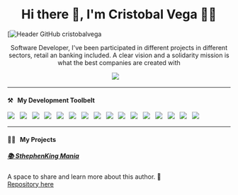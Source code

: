 <h1 align='center'>Hi there  👋, I'm Cristobal Vega 🧑‍💻</h1>

[![Header GitHub cristobalvega](https://cristobalvega.me/images/platzi-conf-2019.jpg)


<p align='center'>
   Software Developer, I've been participated in different projects in
different sectors, retail an banking included. A clear vision and a solidarity mission is
what the best companies are created with
</p>

<p align='center'>
  <a href="https://twitter.com/uncristobalito"><img src="https://img.shields.io/badge/twitter-%231DA1F2.svg?&style=for-the-badge&logo=twitter&logoColor=white" /></a>&nbsp;&nbsp;&nbsp;&nbsp;
</p>

<hr>

<h4>⚒&nbsp;&nbsp;&nbsp;My Development Toolbelt</h4>
<p >
  <img src="https://img.shields.io/badge/html5%20-%23e34f26.svg?&style=for-the-badge&logo=html5&logoColor=white" />&nbsp;&nbsp;
  <img src="https://img.shields.io/badge/css3%20-%231572B6.svg?&style=for-the-badge&logo=css3&logoColor=white" />&nbsp;&nbsp;
  <img src="https://img.shields.io/badge/javascript%20-%23F7DF1E.svg?&style=for-the-badge&logo=javascript&logoColor=white" />&nbsp;&nbsp;
  <img src="https://img.shields.io/badge/react%20-%2361DAFB.svg?&style=for-the-badge&logo=react&logoColor=white" />&nbsp;&nbsp;
  <img src="https://img.shields.io/badge/redux%20-%23764ABC.svg?&style=for-the-badge&logo=redux&logoColor=white" />&nbsp;&nbsp;
  <img src="https://img.shields.io/badge/sass%20-%23cc6699.svg?&style=for-the-badge&logo=sass&logoColor=white" />&nbsp;&nbsp;
  <img src="https://img.shields.io/badge/jest%20-%2399425B.svg?&style=for-the-badge&logo=jest&logoColor=white" />&nbsp;&nbsp;
  <img src="https://img.shields.io/badge/node.js%20-%23339933.svg?&style=for-the-badge&logo=node.js&logoColor=white" />&nbsp;&nbsp;
  <img src="https://img.shields.io/badge/express%20-%23339933.svg?&style=for-the-badge&logo=express&logoColor=white" />&nbsp;&nbsp;
  <img src="https://img.shields.io/badge/git%20-%23F05133.svg?&style=for-the-badge&logo=git&logoColor=white" />&nbsp;&nbsp;
  <img src="https://img.shields.io/badge/mysql%20-%23016B93.svg?&style=for-the-badge&logo=mysql&logoColor=white" />&nbsp;&nbsp;
  <img src="https://img.shields.io/badge/linux%20-%23000.svg?&style=for-the-badge&logo=linux&logoColor=white" />&nbsp;&nbsp;
  <img src="https://img.shields.io/badge/github%20-%23000.svg?&style=for-the-badge&logo=github&logoColor=white" />&nbsp;&nbsp;
  <img src="https://img.shields.io/badge/mongodb%20-%2358aa50.svg?&style=for-the-badge&logo=mongodb&logoColor=white" />&nbsp;&nbsp;
  <img src="https://img.shields.io/badge/docker%20-%232496ED.svg?&style=for-the-badge&logo=docker&logoColor=white" />&nbsp;&nbsp;
  <img src="https://img.shields.io/badge/swagger%20-%236D9A00.svg?&style=for-the-badge&logo=swagger&logoColor=white" />&nbsp;&nbsp;
</p>

<hr>

<h4>👨‍💻&nbsp;&nbsp;&nbsp;My Projects</h4>

<h5><a href="https://stephenkingmania.com/">📚 SthephenKing Mania</a></h5>
<p>A space to share and learn more about this author. 🖤 <br>
<a href="https://github.com/cristobalvega/StephenKingMania">Repository here</a></p>
